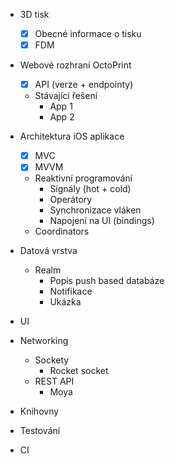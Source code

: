 * 3D tisk
  * [x] Obecné informace o tisku
  * [x] FDM
* Webové rozhraní OctoPrint
  * [x] API (verze + endpointy)
  * Stávající řešení
    * App 1
    * App 2

* Architektura iOS aplikace
  * [x] MVC
  * [x] MVVM
  * Reaktivní programování
    * Signály (hot + cold)
    * Operátory
    * Synchronizace vláken
    * Napojení na UI (bindings)
  * Coordinators
* Datová vrstva
  * Realm
    * Popis push based databáze
    * Notifikace
    * Ukázka
* UI
* Networking
  * Sockety
    * Rocket socket
  * REST API
    * Moya
* Knihovny
* Testování
* CI

